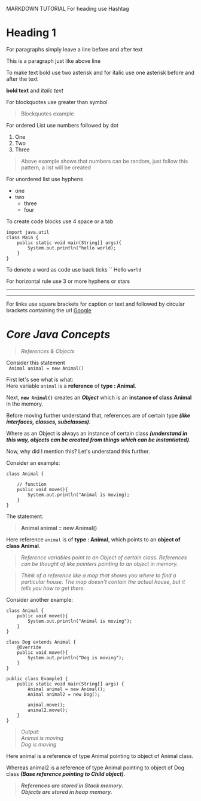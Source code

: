 MARKDOWN TUTORIAL
For heading use Hashtag
# Heading 1
For paragraphs simply leave a line before and after text

This is a paragraph just like above line

To make text bold use two asterisk and for italic use one asterisk before and after the text

**bold text** and *italic text*

For blockquotes use greater than symbol

> Blockquotes example

For ordered List use numbers followed by dot
1. One
2. Two
4. Three 

> Above example shows that numbers can be random, just follow this pattern, a list will be created

For unordered list use hyphens

- one
- two
  -  three
  -  four

To create code blocks use 4 space or a tab

    import java.util
    class Main {
        public static void main(String[] args){
            System.out.println("hello world);
        }
    }

To denote a word as code use back ticks ``
Hello `world`

For horizontal rule use 3 or more hyphens or stars

---
***

For links use square brackets for caption or text and followed by circular brackets containing the url
[Google](www.google.com)



# ***Core Java Concepts***

> *References & Objects*

Consider this statement  
` Animal animal = new Animal()`

First let's see what is what:  
Here variable `animal` is a **reference** of **type : Animal**.

Next, **`new Animal()`** creates an ***Object*** which is an **instance of class Animal** in the memory.

Before moving further understand that, references are of certain type ***(like interfaces, classes, subclasses)***.  

Where as an Object is always an instance of certain class ***(understand in this way, objects can be created from things which can be instantiated)***. 

Now, why did I mention this? Let's understand this further.

Consider an example:

    class Animal {
        
        // function
        public void move(){
            System.out.println("Animal is moving);
        }
    }

The statement:
> **Animal animal = new Animal()**

Here reference `animal` is of **type : Animal**, which points to an **object of class Animal**.

> *Reference variables point to an Object of certain class. References can be thought of like pointers pointing to an object in memory.*  

> *Think of a reference like a map that shows you where to find a particular house. The map doesn't contain the actual house, but it tells you how to get there.*

Consider another example:

    class Animal {
        public void move(){
            System.out.println("Animal is moving");
        }
    }

    class Dog extends Animal {
        @Override
        public void move(){
            System.out.println("Dog is moving");
        }
    }

    public class Example1 {
        public static void main(String[] args) {
            Animal animal = new Animal();
            Animal animal2 = new Dog();

            animal.move();
            animal2.move();
        }
    }

> *Output:   
Animal is moving  
Dog is moving*

Here animal is a reference of type Animal pointing to object of Animal class.

Whereas animal2 is a reference of type Animal pointing to object of Dog class ***(Base reference pointing to Child object)***.

> ***References are stored in Stack memory.  
> Objects are stored in heap memory.***